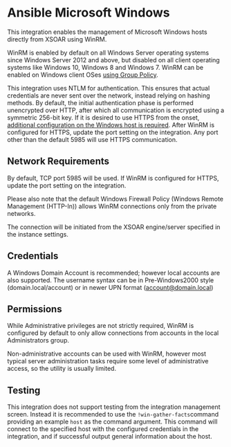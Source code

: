 # Ansible Microsoft Windows

This integration enables the management of Microsoft Windows hosts directly from XSOAR using WinRM.

WinRM is enabled by default on all Windows Server operating systems since Windows Server 2012 and above, but disabled on all client operating systems like Windows 10, Windows 8 and Windows 7. WinRM can be enabled on Windows client OSes [using Group Policy](https://docs.microsoft.com/en-us/windows/win32/winrm/installation-and-configuration-for-windows-remote-management#configuring-winrm-with-group-policy).

This integration uses NTLM for authentication. This ensures that actual credentials are never sent over the network, instead relying on hashing methods. By default, the initial authentication phase is performed unencrypted over HTTP, after which all communication is encrypted using a symmetric 256-bit key. If it is desired to use HTTPS from the onset, [additional configuration on the Windows host is required](https://docs.microsoft.com/en-US/troubleshoot/windows-client/system-management-components/configure-winrm-for-https). After WinRM is configured for HTTPS, update the port setting on the integration. Any port other than the default 5985 will use HTTPS communication.

## Network Requirements

By default, TCP port 5985 will be used. If WinRM is configured for HTTPS, update the port setting on the integration.

Please also note that the default Windows Firewall Policy (Windows Remote Management (HTTP-In)) allows WinRM connections only from the private networks.

The connection will be initiated from the XSOAR engine/server specified in the instance settings.

## Credentials

A Windows Domain Account is recommended; however local accounts are also supported.
The username syntax can be in Pre-Windows2000 style (domain.local/account) or in newer UPN format (account@domain.local)

## Permissions

While Administrative privileges are not strictly required, WinRM is configured by default to only allow connections from accounts in the local Administrators group.

Non-administrative accounts can be used with WinRM, however most typical server administration tasks require some level of administrative access, so the utility is usually limited.

## Testing

This integration does not support testing from the integration management screen. Instead it is recommended to use the `!win-gather-facts`command providing an example `host` as the command argument. This command will connect to the specified host with the configured credentials in the integration, and if successful output general information about the host.